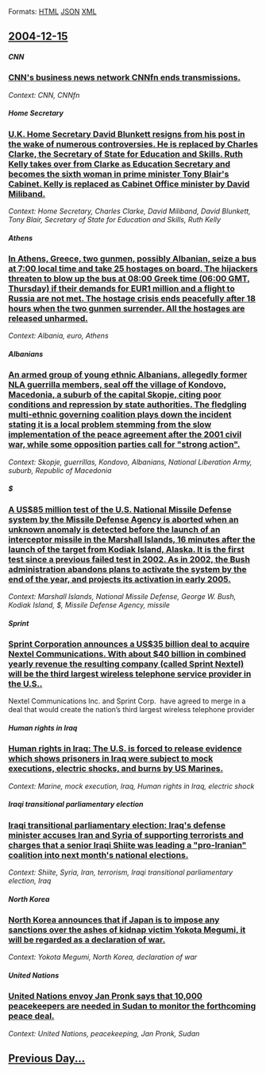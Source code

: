 
Formats: [HTML](2004/12/15/index.html)  [JSON](2004/12/15/index.json)  [XML](2004/12/15/index.xml)  

## [2004-12-15](/news/2004/12/15/index.md)

##### CNN
### [ CNN's business news network CNNfn ends transmissions. ](/news/2004/12/15/cnn-s-business-news-network-cnnfn-ends-transmissions.md)
_Context: CNN, CNNfn_

##### Home Secretary
### [ U.K. Home Secretary David Blunkett resigns from his post in the wake of numerous controversies. He is replaced by Charles Clarke, the Secretary of State for Education and Skills. Ruth Kelly takes over from Clarke as Education Secretary and becomes the sixth woman in prime minister Tony Blair's Cabinet. Kelly is replaced as Cabinet Office minister by David Miliband. ](/news/2004/12/15/u-k-home-secretary-david-blunkett-resigns-from-his-post-in-the-wake-of-numerous-controversies-he-is-replaced-by-charles-clarke-the-secre.md)
_Context: Home Secretary, Charles Clarke, David Miliband, David Blunkett, Tony Blair, Secretary of State for Education and Skills, Ruth Kelly_

##### Athens
### [ In Athens, Greece, two gunmen, possibly Albanian, seize a bus at 7:00 local time and take 25 hostages on board. The hijackers threaten to blow up the bus at 08:00 Greek time (06:00 GMT, Thursday) if their demands for EUR1 million and a flight to Russia are not met. The hostage crisis ends peacefully after 18 hours when the two gunmen surrender. All the hostages are released unharmed. ](/news/2004/12/15/in-athens-greece-two-gunmen-possibly-albanian-seize-a-bus-at-7-00-local-time-and-take-25-hostages-on-board-the-hijackers-threaten-to-b.md)
_Context: Albania, euro, Athens_

##### Albanians
### [ An armed group of young ethnic Albanians, allegedly former NLA guerrilla members, seal off the village of Kondovo, Macedonia, a suburb of the capital Skopje, citing poor conditions and repression by state authorities. The fledgling multi-ethnic governing coalition plays down the incident stating it is a local problem stemming from the slow implementation of the peace agreement after the 2001 civil war, while some opposition parties call for "strong action". ](/news/2004/12/15/an-armed-group-of-young-ethnic-albanians-allegedly-former-nla-guerrilla-members-seal-off-the-village-of-kondovo-macedonia-a-suburb-of-t.md)
_Context: Skopje, guerrillas, Kondovo, Albanians, National Liberation Army, suburb, Republic of Macedonia_

##### $
### [ A US$85 million test of the U.S. National Missile Defense system by the Missile Defense Agency is aborted when an unknown anomaly is detected before the launch of an interceptor missile in the Marshall Islands, 16 minutes after the launch of the target from Kodiak Island, Alaska. It is the first test since a previous failed test in 2002. As in 2002, the Bush administration abandons plans to activate the system by the end of the year, and projects its activation in early 2005. ](/news/2004/12/15/a-us-85-million-test-of-the-u-s-national-missile-defense-system-by-the-missile-defense-agency-is-aborted-when-an-unknown-anomaly-is-detect.md)
_Context: Marshall Islands, National Missile Defense, George W. Bush, Kodiak Island, $, Missile Defense Agency, missile_

##### Sprint
### [ Sprint Corporation announces a US$35 billion deal to acquire Nextel Communications. With about $40 billion in combined yearly revenue the resulting company (called Sprint Nextel) will be the third largest wireless telephone service provider in the U.S.. ](/news/2004/12/15/sprint-corporation-announces-a-us-35-billion-deal-to-acquire-nextel-communications-with-about-40-billion-in-combined-yearly-revenue-the-r.md)
Nextel Communications Inc. and Sprint Corp. &#160;have agreed to merge in a deal that would create the nation&#8217;s third largest wireless telephone provider

##### Human rights in Iraq
### [ Human rights in Iraq: The U.S. is forced to release evidence which shows prisoners in Iraq were subject to mock executions, electric shocks, and burns by US Marines. ](/news/2004/12/15/human-rights-in-iraq-the-u-s-is-forced-to-release-evidence-which-shows-prisoners-in-iraq-were-subject-to-mock-executions-electric-shocks.md)
_Context: Marine, mock execution, Iraq, Human rights in Iraq, electric shock_

##### Iraqi transitional parliamentary election
### [ Iraqi transitional parliamentary election: Iraq's defense minister accuses Iran and Syria of supporting terrorists and charges that a senior Iraqi Shiite was leading a "pro-Iranian" coalition into next month's national elections. ](/news/2004/12/15/iraqi-transitional-parliamentary-election-iraq-s-defense-minister-accuses-iran-and-syria-of-supporting-terrorists-and-charges-that-a-senio.md)
_Context: Shiite, Syria, Iran, terrorism, Iraqi transitional parliamentary election, Iraq_

##### North Korea
### [ North Korea announces that if Japan is to impose any sanctions over the ashes of kidnap victim Yokota Megumi, it will be regarded as a declaration of war. ](/news/2004/12/15/north-korea-announces-that-if-japan-is-to-impose-any-sanctions-over-the-ashes-of-kidnap-victim-yokota-megumi-it-will-be-regarded-as-a-decl.md)
_Context: Yokota Megumi, North Korea, declaration of war_

##### United Nations
### [ United Nations envoy Jan Pronk says that 10,000 peacekeepers are needed in Sudan to monitor the forthcoming peace deal. ](/news/2004/12/15/united-nations-envoy-jan-pronk-says-that-10-000-peacekeepers-are-needed-in-sudan-to-monitor-the-forthcoming-peace-deal.md)
_Context: United Nations, peacekeeping, Jan Pronk, Sudan_

## [Previous Day...](/news/2004/12/14/index.md)

